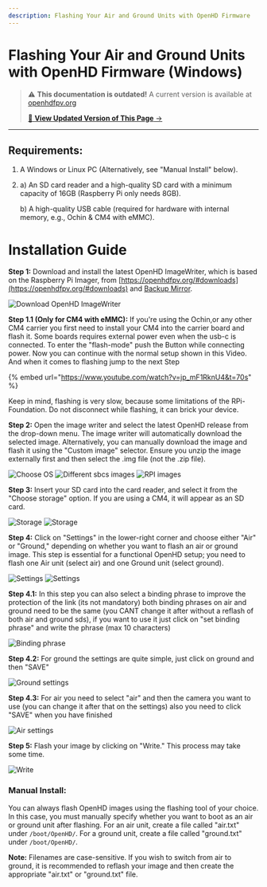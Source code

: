 ```yaml
---
description: Flashing Your Air and Ground Units with OpenHD Firmware
---
```


# Flashing Your Air and Ground Units with OpenHD Firmware (Windows)

<!-- LEGACY DOCUMENTATION NOTICE -->
> ⚠️ **This documentation is outdated!** A current version is available at [openhdfpv.org](https://openhdfpv.org)
> 
> [📖 **View Updated Version of This Page** →](https://openhdfpv.org)

---


## Requirements:

1. A Windows or Linux PC (Alternatively, see "Manual Install" below).
2. 
    a) An SD card reader and a high-quality SD card with a minimum capacity of 16GB (Raspberry Pi only needs 8GB).

    b) A high-quality USB cable (required for hardware with internal memory, e.g., Ochin & CM4 with eMMC).

# Installation Guide

**Step 1:** 
Download and install the latest OpenHD ImageWriter, which is based on the Raspberry Pi Imager, from [https://openhdfpv.org/#downloads](https://openhdfpv.org/#downloads) and [Backup Mirror](downloads.md).

![Download OpenHD ImageWriter](.gitbook/assets/descargarimagewritter.png)

**Step 1.1 (Only for CM4 with eMMC):** 
If you're using the Ochin,or any other CM4 carrier you first need to install your CM4 into the carrier board and flash it. Some boards requires external power even when the usb-c is connected. To enter the "flash-mode" push the Button while connecting power. Now you can continue with the normal setup shown in this Video. And when it comes to flashing jump to the next Step

{% embed url="https://www.youtube.com/watch?v=jp_mF1RknU4&t=70s" %}

  Keep in mind, flashing is very slow, because some limitations of the RPi-Foundation. Do not disconnect while flashing, it can brick your device.


**Step 2:**
Open the image writer and select the latest OpenHD release from the drop-down menu. The image writer will automatically download the selected image. Alternatively, you can manually download the image and flash it using the "Custom image" selector. Ensure you unzip the image externally first and then select the .img file (not the .zip file).

![Choose OS](.gitbook/assets/Seleccionarimagen1.png)
![Different sbcs images](.gitbook/assets/seleccionarimagen2.png)
![RPI images](.gitbook/assets/seleccionarimagen3.png)

**Step 3:**
Insert your SD card into the card reader, and select it from the "Choose storage" option. If you are using a CM4, it will appear as an SD card.

![Storage](.gitbook/assets/seleccionarsd1.png)
![Storage](.gitbook/assets/seleccionarsd2.png)

**Step 4:**
Click on "Settings" in the lower-right corner and choose either "Air" or "Ground," depending on whether you want to flash an air or ground image. This step is essential for a functional OpenHD setup; you need to flash one Air unit (select air) and one Ground unit (select ground).

![Settings](.gitbook/assets/seleccionarconfiguraciones.png)
![Settings](.gitbook/assets/seleccionarconfiguraciones2.png)

**Step 4.1:**
In this step you can also select a binding phrase to improve the protection of the link (its not mandatory) both binding phrases on air and ground need to be the same (you CANT change it after without a reflash of both air and ground sds), if you want to use it just click on "set binding phrase" and write the phrase (max 10 characters)

![Binding phrase](.gitbook/assets/seleccionarconfiguraciones2.png)

**Step 4.2:**
For ground the settings are quite simple, just click on ground and then "SAVE"

![Ground settings](.gitbook/assets/seleccionarconfiguracionesground.png)

**Step 4.3:**
For air you need to select "air" and then the camera you want to use (you can change it after that on the settings) also you need to click "SAVE" when you have finished

![Air settings](.gitbook/assets/seleccionarconfiguracionesair.png)

**Step 5:**
Flash your image by clicking on "Write." This process may take some time.

![Write](.gitbook/assets/writte.png)

### Manual Install:

You can always flash OpenHD images using the flashing tool of your choice. In this case, you must manually specify whether you want to boot as an air or ground unit after flashing. For an air unit, create a file called "air.txt" under `/boot/OpenHD/`. For a ground unit, create a file called "ground.txt" under `/boot/OpenHD/`.

**Note:** Filenames are case-sensitive. If you wish to switch from air to ground, it is recommended to reflash your image and then create the appropriate "air.txt" or "ground.txt" file.
